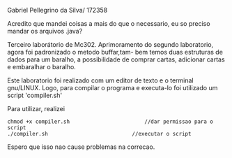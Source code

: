 Gabriel Pellegrino da Silva/ 172358

Acredito que mandei coisas a mais do que o necessario, eu so preciso mandar os
arquivos .java? 

Terceiro laborátorio de Mc302. 
Aprimoramento do segundo laboratorio, agora foi padronizado o metodo buffar,tam-
bem temos duas estruturas de dados para um baralho, a possibilidade de comprar 
cartas, adicionar cartas e embaralhar o baralho. 

Este laboratorio foi realizado com um editor de texto e o terminal gnu/LINUX.
Logo, para compilar o programa e executa-lo foi utilizado um script 'compiler.sh'

Para utilizar, realizei 

    chmod +x compiler.sh                        //dar permissao para o script
    ./compiler.sh 	                        //executar o script

Espero que isso nao cause problemas na correcao.
